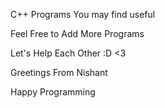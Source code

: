 <p>C++ Programs You may find useful</p>
<p>Feel Free to Add More Programs</p>
<p>Let's Help Each Other :D <3 </p>
<p>Greetings From Nishant</p>
<p> Happy Programming</p>

